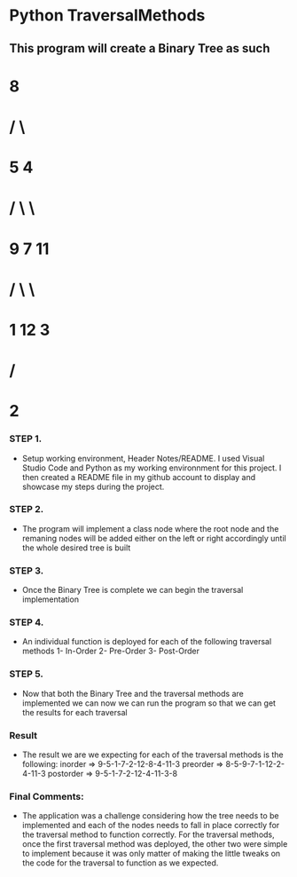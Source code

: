 # Python TraversalMethods

## This program will create a Binary Tree as such
#             8
#           /   \
#          5     4
#         / \     \
#        9   7     11
#           / \      \
#          1   12     3   
#              /
#             2

### STEP 1.
* Setup working environment, Header Notes/README.
I used Visual Studio Code and Python as my working environnment for this project. I then created a README file in my github account to display
and showcase my steps during the project. 

### STEP 2.
* The program will implement a class node where the root node and the remaning nodes will be added 
either on the left or right accordingly until the whole desired tree is built

### STEP 3.
* Once the Binary Tree is complete we can begin the traversal implementation

### STEP 4.
* An individual function is deployed for each of the following traversal methods
1- In-Order
2- Pre-Order
3- Post-Order

### STEP 5. 
* Now that both the Binary Tree and the traversal methods are implemented we can
now we can run the program so that we can get the results for each traversal

### Result
* The result we are we expecting for each of the traversal methods is the following:
inorder => 9-5-1-7-2-12-8-4-11-3
preorder => 8-5-9-7-1-12-2-4-11-3
postorder => 9-5-1-7-2-12-4-11-3-8

### Final Comments:
* The application was a challenge considering how the tree needs to be implemented and each of the nodes 
needs to fall in place correctly for the traversal method to function correctly. 
For the traversal methods, once the first traversal method was deployed, the other two were simple to implement
because it was only matter of making the little tweaks on the code for the traversal to function as we expected. 
